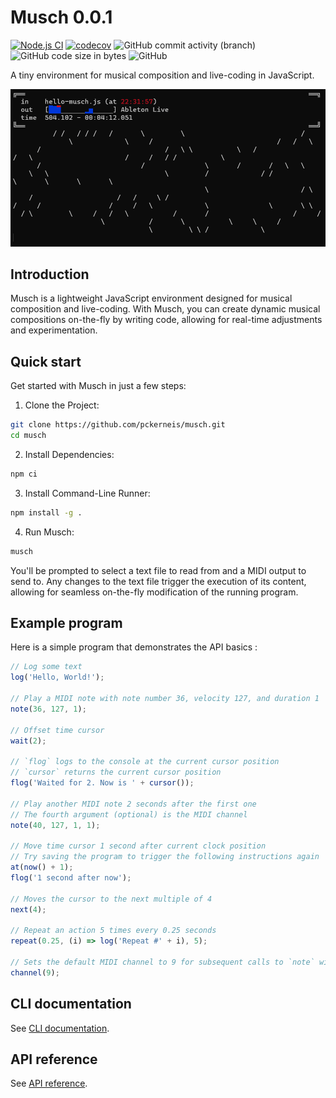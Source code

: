 # Musch 0.0.1

[![Node.js CI](https://github.com/pckerneis/musch/actions/workflows/node.js.yml/badge.svg)](https://github.com/pckerneis/musch/actions/workflows/node.js.yml)
[![codecov](https://codecov.io/gh/pckerneis/musch/graph/badge.svg?token=U4AH1GFZUZ)](https://codecov.io/gh/pckerneis/musch)
![GitHub commit activity (branch)](https://img.shields.io/github/commit-activity/m/pckerneis/musch)
![GitHub code size in bytes](https://img.shields.io/github/languages/code-size/pckerneis/musch)
![GitHub](https://img.shields.io/github/license/pckerneis/musch)

A tiny environment for musical composition and live-coding in JavaScript.

![Screenshot](docs/hello-musch.gif)

## Introduction

Musch is a lightweight JavaScript environment designed for musical composition and live-coding. With Musch, you can create dynamic musical compositions on-the-fly by writing code, allowing for real-time adjustments and experimentation.

## Quick start

Get started with Musch in just a few steps:

1. Clone the Project:

```bash
git clone https://github.com/pckerneis/musch.git
cd musch
```

2. Install Dependencies:

```bash
npm ci
```

3. Install Command-Line Runner:

```bash
npm install -g .
```

4. Run Musch:

```bash
musch
```

You'll be prompted to select a text file to read from and a MIDI output to send to. Any changes to the text file trigger the execution of its content, allowing for seamless on-the-fly modification of the running program.

## Example program

Here is a simple program that demonstrates the API basics :

```javascript
// Log some text
log('Hello, World!');

// Play a MIDI note with note number 36, velocity 127, and duration 1
note(36, 127, 1);

// Offset time cursor
wait(2);

// `flog` logs to the console at the current cursor position
// `cursor` returns the current cursor position
flog('Waited for 2. Now is ' + cursor());

// Play another MIDI note 2 seconds after the first one
// The fourth argument (optional) is the MIDI channel
note(40, 127, 1, 1);

// Move time cursor 1 second after current clock position
// Try saving the program to trigger the following instructions again
at(now() + 1);
flog('1 second after now');

// Moves the cursor to the next multiple of 4
next(4);

// Repeat an action 5 times every 0.25 seconds
repeat(0.25, (i) => log('Repeat #' + i), 5);

// Sets the default MIDI channel to 9 for subsequent calls to `note` without a channel argument
channel(9);
```

## CLI documentation

See [CLI documentation](https://pckerneis.github.io/musch/#/cli.md).

## API reference

See [API reference](https://pckerneis.github.io/musch/#/api-reference.md).
